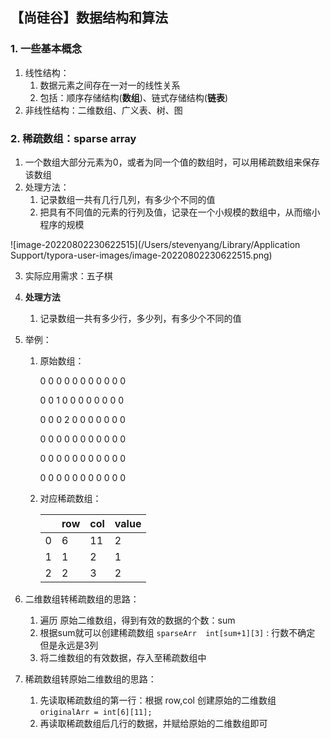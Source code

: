 ## 【尚硅谷】数据结构和算法

### 1. 一些基本概念

1. 线性结构：
   1. 数据元素之间存在一对一的线性关系
   2. 包括：顺序存储结构(**数组**)、链式存储结构(**链表**)
2. 非线性结构：二维数组、广义表、树、图

### 2. 稀疏数组：sparse array

1. 一个数组大部分元素为0，或者为同一个值的数组时，可以用稀疏数组来保存该数组
2. 处理方法：
   1. 记录数组一共有几行几列，有多少个不同的值
   2. 把具有不同值的元素的行列及值，记录在一个小规模的数组中，从而缩小程序的规模

![image-20220802230622515](/Users/stevenyang/Library/Application Support/typora-user-images/image-20220802230622515.png)

3. 实际应用需求：五子棋

4. **处理方法**

   1. 记录数组一共有多少行，多少列，有多少个不同的值

5. 举例：

   1. 原始数组：

      0 0 0 0 0 0 0 0 0 0 0

      0 0 1 0 0 0 0 0 0 0 0

      0 0 0 2 0 0 0 0 0 0 0

      0 0 0 0 0 0 0 0 0 0 0

      0 0 0 0 0 0 0 0 0 0 0

      0 0 0 0 0 0 0 0 0 0 0

   2. 对应稀疏数组：

      |      | row  | col  | value |
      | :--: | ---- | ---- | ----- |
      |  0   | 6    | 11   | 2     |
      |  1   | 1    | 2    | 1     |
      |  2   | 2    | 3    | 2     |

6. 二维数组转稀疏数组的思路：

   1. 遍历 原始二维数组，得到有效的数据的个数：sum
   2. 根据sum就可以创建稀疏数组 `sparseArr  int[sum+1][3]` : 行数不确定 但是永远是3列
   3. 将二维数组的有效数据，存入至稀疏数组中

7. 稀疏数组转原始二维数组的思路：

   1. 先读取稀疏数组的第一行：根据 row,col 创建原始的二维数组  `originalArr = int[6][11];`
   2. 再读取稀疏数组后几行的数据，并赋给原始的二维数组即可    

   